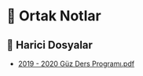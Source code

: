 # 📗 Ortak Notlar

<!--Index-->

## 📂 Harici Dosyalar

- [2019 - 2020 Güz Ders Programı.pdf](./2019%20-%202020%20G%C3%BCz%20Ders%20Program%C4%B1.pdf)


<!--Index-->

